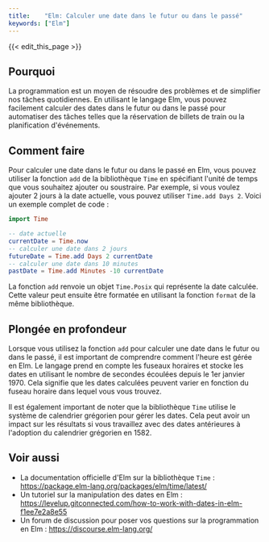 ```yaml
---
title:    "Elm: Calculer une date dans le futur ou dans le passé"
keywords: ["Elm"]
---
```


{{< edit_this_page >}}

## Pourquoi

La programmation est un moyen de résoudre des problèmes et de simplifier nos tâches quotidiennes. En utilisant le langage Elm, vous pouvez facilement calculer des dates dans le futur ou dans le passé pour automatiser des tâches telles que la réservation de billets de train ou la planification d'événements.

## Comment faire

Pour calculer une date dans le futur ou dans le passé en Elm, vous pouvez utiliser la fonction `add` de la bibliothèque `Time` en spécifiant l'unité de temps que vous souhaitez ajouter ou soustraire. Par exemple, si vous voulez ajouter 2 jours à la date actuelle, vous pouvez utiliser `Time.add Days 2`. Voici un exemple complet de code :

```Elm
import Time

-- date actuelle
currentDate = Time.now
-- calculer une date dans 2 jours
futureDate = Time.add Days 2 currentDate
-- calculer une date dans 10 minutes
pastDate = Time.add Minutes -10 currentDate
```

La fonction `add` renvoie un objet `Time.Posix` qui représente la date calculée. Cette valeur peut ensuite être formatée en utilisant la fonction `format` de la même bibliothèque.

## Plongée en profondeur

Lorsque vous utilisez la fonction `add` pour calculer une date dans le futur ou dans le passé, il est important de comprendre comment l'heure est gérée en Elm. Le langage prend en compte les fuseaux horaires et stocke les dates en utilisant le nombre de secondes écoulées depuis le 1er janvier 1970. Cela signifie que les dates calculées peuvent varier en fonction du fuseau horaire dans lequel vous vous trouvez.

Il est également important de noter que la bibliothèque `Time` utilise le système de calendrier grégorien pour gérer les dates. Cela peut avoir un impact sur les résultats si vous travaillez avec des dates antérieures à l'adoption du calendrier grégorien en 1582.

## Voir aussi

- La documentation officielle d'Elm sur la bibliothèque `Time` : https://package.elm-lang.org/packages/elm/time/latest/
- Un tutoriel sur la manipulation des dates en Elm : https://levelup.gitconnected.com/how-to-work-with-dates-in-elm-f1ee7e2a8e55
- Un forum de discussion pour poser vos questions sur la programmation en Elm : https://discourse.elm-lang.org/